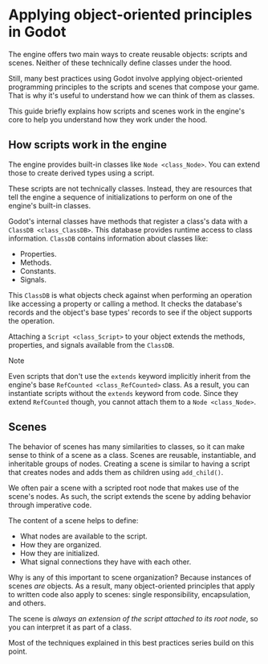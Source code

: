 # Applying object-oriented principles in Godot

The engine offers two main ways to create reusable objects: scripts and
scenes. Neither of these technically define classes under the hood.

Still, many best practices using Godot involve applying object-oriented
programming principles to the scripts and scenes that compose your game.
That is why it's useful to understand how we can think of them as
classes.

This guide briefly explains how scripts and scenes work in the engine's
core to help you understand how they work under the hood.

## How scripts work in the engine

The engine provides built-in classes like `Node <class_Node>`. You can
extend those to create derived types using a script.

These scripts are not technically classes. Instead, they are resources
that tell the engine a sequence of initializations to perform on one of
the engine's built-in classes.

Godot's internal classes have methods that register a class's data with
a `ClassDB
<class_ClassDB>`. This database provides runtime access to class
information. `ClassDB` contains information about classes like:

-   Properties.
-   Methods.
-   Constants.
-   Signals.

This `ClassDB` is what objects check against when performing an
operation like accessing a property or calling a method. It checks the
database's records and the object's base types' records to see if the
object supports the operation.

Attaching a `Script <class_Script>` to your object extends the methods,
properties, and signals available from the `ClassDB`.

Note

Even scripts that don't use the `extends` keyword implicitly inherit
from the engine's base `RefCounted <class_RefCounted>` class. As a
result, you can instantiate scripts without the `extends` keyword from
code. Since they extend `RefCounted` though, you cannot attach them to a
`Node <class_Node>`.

## Scenes

The behavior of scenes has many similarities to classes, so it can make
sense to think of a scene as a class. Scenes are reusable, instantiable,
and inheritable groups of nodes. Creating a scene is similar to having a
script that creates nodes and adds them as children using `add_child()`.

We often pair a scene with a scripted root node that makes use of the
scene's nodes. As such, the script extends the scene by adding behavior
through imperative code.

The content of a scene helps to define:

-   What nodes are available to the script.
-   How they are organized.
-   How they are initialized.
-   What signal connections they have with each other.

Why is any of this important to scene organization? Because instances of
scenes *are* objects. As a result, many object-oriented principles that
apply to written code also apply to scenes: single responsibility,
encapsulation, and others.

The scene is *always an extension of the script attached to its root
node*, so you can interpret it as part of a class.

Most of the techniques explained in this best practices series build on
this point.
